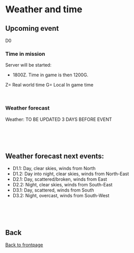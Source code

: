 # Weather and time

## Upcoming event
D0

### Time in mission
Server will be started:
- 1800Z. Time in game is then 1200G. 


Z= Real world time
G= Local In game time

<br>

### Weather forecast
Weather: 
TO BE UPDATED 3 DAYS BEFORE EVENT


<br>
<br>
<br>


## Weather forecast next events:
- D1.1: Day, clear skies, winds from North
- D1.2: Day into night, clear skies, winds from North-East
- D2.1: Day, scattered/broken, winds from East
- D2.2: Night, clear skies, winds from South-East
- D3.1: Day, scattered, winds from South
- D3.2: Night, overcast, winds from South-West

<br>
<br>
<br>



## Back
[Back to frontpage](https://132nd-vwing.github.io/OPAC-Brief/)
